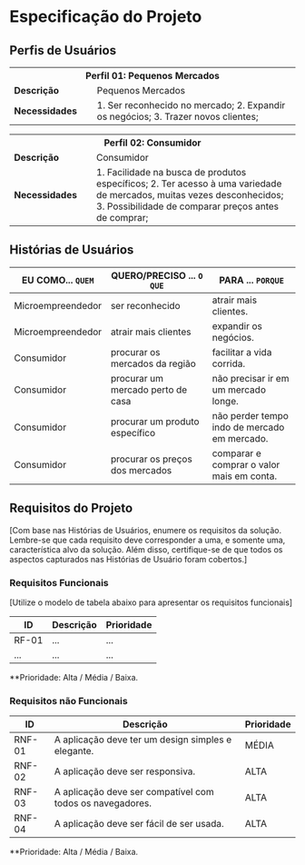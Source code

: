 # Especificação do Projeto

## Perfis de Usuários

<table>
<tbody>
<tr align=center>
<th colspan="2">Perfil 01: Pequenos Mercados </th>
</tr>
<tr>
<td width="150px"><b>Descrição</b></td>
<td width="600px">Pequenos Mercados</td>
</tr>
<tr>
<td><b>Necessidades</b></td>
<td>1. Ser reconhecido no mercado;
    2. Expandir os negócios;
    3. Trazer novos clientes;</td>
</tr>
</tbody>
</table>

<table>
<tbody>
<tr align=center>
<th colspan="2">Perfil 02: Consumidor </th>
</tr>
<tr>
<td width="150px"><b>Descrição</b></td>
<td width="600px">Consumidor</td>
</tr>
<tr>
<td><b>Necessidades</b></td>
<td>1. Facilidade na busca de produtos específicos;
    2. Ter acesso à uma variedade de mercados, muitas vezes desconhecidos;
    3. Possibilidade de comparar preços antes de comprar;</td>
</tr>
</tbody>
</table>


## Histórias de Usuários

|EU COMO... `QUEM`   | QUERO/PRECISO ... `O QUE` |PARA ... `PORQUE`                 |
|--------------------|---------------------------|----------------------------------|
| Microempreendedor                | ser reconhecido                       | atrair mais clientes.                              |
| Microempreendedor                | atrair mais clientes                       | expandir os negócios.                              |
| Consumidor                | procurar os mercados da região                       | facilitar a vida corrida.                              |
| Consumidor                | procurar um mercado perto de casa                       | não precisar ir em um mercado longe.                              |
| Consumidor                | procurar um produto específico                       | não perder tempo indo de mercado em mercado.                              |
| Consumidor                | procurar os preços dos mercados                       | comparar e comprar o valor mais em conta.                              |

## Requisitos do Projeto

[Com base nas Histórias de Usuários, enumere os requisitos da solução. Lembre-se que cada requisito deve corresponder a uma, e somente uma, característica alvo da solução. Além disso, certifique-se de que todos os aspectos capturados nas Histórias de Usuário foram cobertos.]

### Requisitos Funcionais

[Utilize o modelo de tabela abaixo para apresentar os requisitos funcionais]

|ID    | Descrição                | Prioridade |
|-------|---------------------------------|----|
| RF-01 |  ...                    | ...   | 
|  ...  |  ...                    | ...   |

**Prioridade: Alta / Média / Baixa. 

### Requisitos não Funcionais


|ID      | Descrição               |Prioridade |
|--------|-------------------------|----|
| RNF-01 |  A aplicação deve ter um design simples e elegante.                    | MÉDIA   | 
| RNF-02    |  A aplicação deve ser responsiva.                    | ALTA   | 
| RNF-03    |  A aplicação deve ser compatível com todos os navegadores.                    | ALTA   | 
| RNF-04    |  A aplicação deve ser fácil de ser usada.                    | ALTA   | 

**Prioridade: Alta / Média / Baixa. 


